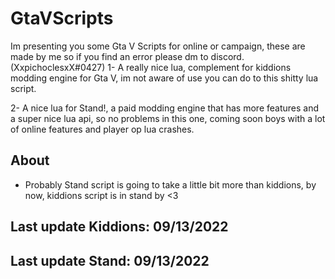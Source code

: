 # GtaVScripts
Im presenting you some Gta V Scripts for online or campaign, these are made by me so if you find an error please dm to discord. (XxpichoclesxX#0427)
1- A really nice lua, complement for kiddions modding engine for Gta V, im not aware of use you can do to this shitty lua script.


2- A nice lua for Stand!, a paid modding engine that has more features and a super nice lua api, so no problems in this one, coming soon boys with a lot of online features and player op lua crashes.


## About
-  Probably Stand script is going to take a little bit more than kiddions, by now, kiddions script is in stand by <3

## Last update Kiddions: 09/13/2022
## Last update Stand: 09/13/2022
